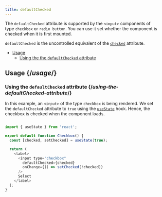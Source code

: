 ```yaml
---
title: defaultChecked
---
```


<Intro>

The `defaultChecked` attribute is supported by the `<input>` components of type `checkbox` or `radio button`. You can use it set whether the component is checked when it is first mounted.

`defaultChecked` is the uncontrolled equivalent of the [`checked`](/apis/react-dom/attributes/checked) attribute.

</Intro>

- [Usage](#usage)
  - [Using the the `defaultChecked` attribute](#using-the-the-defaultChecked-attribute)

## Usage {/*usage*/}

### Using the `defaultChecked` attribute {/*using-the-defaultChecked-attribute*/}

In this example, an `<input>` of the type `checkbox` is being rendered. We set the `defaultChecked` attribute to `true` using the [`useState`](/apis/react/useState) hook. Hence, the checkbox is checked when the component loads.

<Sandpack>

``` js

import { useState } from 'react';

export default function Checkbox() {
  const [checked, setChecked] = useState(true);

  return (
    <label>
      <input type="checkbox"
        defaultChecked={checked}
        onChange={() => setChecked(!checked)}
      />
      Select
    </label>
  );
}

```
</Sandpack>
